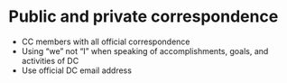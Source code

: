 # Public and private correspondence

- CC members with all official correspondence
- Using “we” not “I” when speaking of accomplishments, goals, and activities of DC
- Use official DC email address